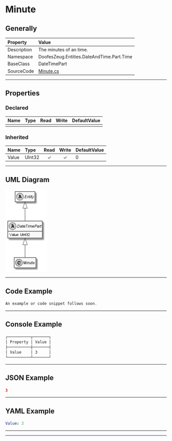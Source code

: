﻿# Minute

## Generally

|Property|Value|
|:-|:-|
|Description|The minutes of an time.|
|Namespace|DoofesZeug.Entities.DateAndTime.Part.Time|
|BaseClass|DateTimePart|
|SourceCode|[Minute.cs](../../../../DoofesZeug.Library/Src/Entities/DateAndTime/Part/Time/Minute.cs)|

---

## Properties

### Declared

|Name|Type|Read|Write|DefaultValue|
|:---|:---|:--:|:---:|:-----------|
|    |    |    |     |            |

### Inherited

|Name|Type|Read|Write|DefaultValue|
|:---|:---|:--:|:---:|:-----------|
|Value|UInt32|&#x2713;|&#x2713;|0|

---

## UML Diagram

![Minute.png](./Minute.png "Minute")

---

## Code Example

```cs
An example or code snippet follows soon.
```

---

## Console Example

```console
┌──────────┬───────┐
│ Property │ Value │
├──────────┼───────┤
│ Value    │ 3     │
└──────────┴───────┘
```

---

## JSON Example

```json
3
```

---

## YAML Example

```yaml
Value: 3
```

---

<hr style="background: blue;" />
